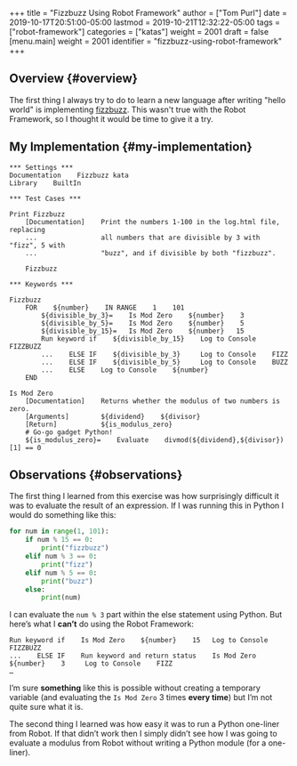 +++
title = "Fizzbuzz Using Robot Framework"
author = ["Tom Purl"]
date = 2019-10-17T20:51:00-05:00
lastmod = 2019-10-21T12:32:22-05:00
tags = ["robot-framework"]
categories = ["katas"]
weight = 2001
draft = false
[menu.main]
  weight = 2001
  identifier = "fizzbuzz-using-robot-framework"
+++

## Overview {#overview}

The first thing I always try to do to learn a new language after writing "hello
world" is implementing [fizzbuzz](http://codingdojo.org/kata/FizzBuzz/). This wasn't true with the Robot Framework, so I
thought it would be time to give it a try.


## My Implementation {#my-implementation}

```robot
*** Settings ***
Documentation    Fizzbuzz kata
Library    BuiltIn

*** Test Cases ***

Print Fizzbuzz
    [Documentation]    Print the numbers 1-100 in the log.html file, replacing
    ...                all numbers that are divisible by 3 with "fizz", 5 with
    ...                "buzz", and if divisible by both "fizzbuzz".

    Fizzbuzz

*** Keywords ***

Fizzbuzz
    FOR    ${number}    IN RANGE    1    101
        ${divisible_by_3}=    Is Mod Zero    ${number}    3
        ${divisible_by_5}=    Is Mod Zero    ${number}    5
        ${divisible_by_15}=   Is Mod Zero    ${number}   15
        Run keyword if    ${divisible_by_15}    Log to Console    FIZZBUZZ
        ...    ELSE IF    ${divisible_by_3}     Log to Console    FIZZ
        ...    ELSE IF    ${divisible_by_5}     Log to Console    BUZZ
        ...    ELSE    Log to Console    ${number}
    END

Is Mod Zero
    [Documentation]    Returns whether the modulus of two numbers is zero.
    [Arguments]        ${dividend}    ${divisor}
    [Return]           ${is_modulus_zero}
    # Go-go gadget Python!
    ${is_modulus_zero}=    Evaluate    divmod(${dividend},${divisor})[1] == 0
```


## Observations {#observations}

The first thing I learned from this exercise was how surprisingly difficult it
was to evaluate the result of an expression. If I was running this in Python I
would do something like this:

```python
for num in range(1, 101):
    if num % 15 == 0:
        print("fizzbuzz")
    elif num % 3 == 0:
        print("fizz")
    elif num % 5 == 0:
        print("buzz")
    else:
        print(num)
```

I can evaluate the `num % 3` part within the else statement using Python. But
here’s what I **can’t** do using the Robot Framework:

```robot
Run keyword if    Is Mod Zero    ${number}    15   Log to Console    FIZZBUZZ
...    ELSE IF    Run keyword and return status    Is Mod Zero    ${number}    3     Log to Console    FIZZ
…
```

I’m sure **something** like this is possible without creating a temporary variable
(and evaluating the `Is Mod Zero` 3 times **every time**) but I’m not quite sure
what it is.

The second thing I learned was how easy it was to run a Python one-liner from
Robot. If that didn’t work then I simply didn’t see how I was going to evaluate a
modulus from Robot without writing a Python module (for a one-liner).
